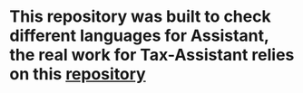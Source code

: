 # This repository was built to check different languages for Assistant, the real work for Tax-Assistant relies on this [repository](https://github.com/speco29/Tax-Assistant)
 
     
     
    
   
 
